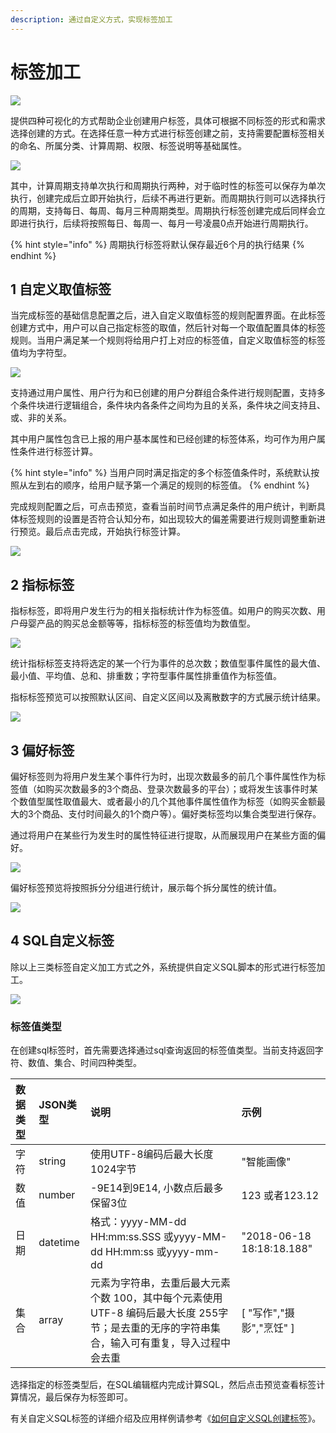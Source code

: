 ```yaml
---
description: 通过自定义方式，实现标签加工
---
```


# 标签加工

![](../../../../.gitbook/assets/image%20%28334%29.png)

提供四种可视化的方式帮助企业创建用户标签，具体可根据不同标签的形式和需求选择创建的方式。在选择任意一种方式进行标签创建之前，支持需要配置标签相关的命名、所属分类、计算周期、权限、标签说明等基础属性。

![](../../../../.gitbook/assets/image%20%28309%29.png)

其中，计算周期支持单次执行和周期执行两种，对于临时性的标签可以保存为单次执行，创建完成后立即开始执行，后续不再进行更新。而周期执行则可以选择执行的周期，支持每日、每周、每月三种周期类型。周期执行标签创建完成后同样会立即进行执行，后续将按照每日、每周一、每月一号凌晨0点开始进行周期执行。

{% hint style="info" %}
周期执行标签将默认保存最近6个月的执行结果
{% endhint %}

## 1 自定义取值标签

当完成标签的基础信息配置之后，进入自定义取值标签的规则配置界面。在此标签创建方式中，用户可以自己指定标签的取值，然后针对每一个取值配置具体的标签规则。当用户满足某一个规则将给用户打上对应的标签值，自定义取值标签的标签值均为字符型。

![](../../../../.gitbook/assets/image%20%28315%29.png)

支持通过用户属性、用户行为和已创建的用户分群组合条件进行规则配置，支持多个条件块进行逻辑组合，条件块内各条件之间均为且的关系，条件块之间支持且、或、非的关系。

其中用户属性包含已上报的用户基本属性和已经创建的标签体系，均可作为用户属性条件进行标签计算。

{% hint style="info" %}
当用户同时满足指定的多个标签值条件时，系统默认按照从左到右的顺序，给用户赋予第一个满足的规则的标签值。
{% endhint %}

完成规则配置之后，可点击预览，查看当前时间节点满足条件的用户统计，判断具体标签规则的设置是否符合认知分布，如出现较大的偏差需要进行规则调整重新进行预览。最后点击完成，开始执行标签计算。

![](../../../../.gitbook/assets/image%20%28341%29.png)

## 2 指标标签

指标标签，即将用户发生行为的相关指标统计作为标签值。如用户的购买次数、用户母婴产品的购买总金额等等，指标标签的标签值均为数值型。

![](../../../../.gitbook/assets/image%20%28307%29.png)

统计指标标签支持将选定的某一个行为事件的总次数；数值型事件属性的最大值、最小值、平均值、总和、排重数；字符型事件属性排重值作为标签值。

指标标签预览可以按照默认区间、自定义区间以及离散数字的方式展示统计结果。

![](../../../../.gitbook/assets/image%20%28320%29.png)

## 3 偏好标签

偏好标签则为将用户发生某个事件行为时，出现次数最多的前几个事件属性作为标签值（如购买次数最多的3个商品、登录次数最多的平台）；或将发生该事件时某个数值型属性取值最大、或者最小的几个其他事件属性值作为标签（如购买金额最大的3个商品、支付时间最久的1个商户等）。偏好类标签均以集合类型进行保存。

通过将用户在某些行为发生时的属性特征进行提取，从而展现用户在某些方面的偏好。

![](../../../../.gitbook/assets/image%20%28332%29.png)

偏好标签预览将按照拆分分组进行统计，展示每个拆分属性的统计值。

![](../../../../.gitbook/assets/image%20%28290%29.png)

## 4 SQL自定义标签

除以上三类标签自定义加工方式之外，系统提供自定义SQL脚本的形式进行标签加工。

![](../../../../.gitbook/assets/image%20%28327%29.png)

### 标签值类型

在创建sql标签时，首先需要选择通过sql查询返回的标签值类型。当前支持返回字符、数值、集合、时间四种类型。

| 数据类型 | JSON类型 | 说明 | 示例 |
| :--- | :--- | :--- | :--- |
| 字符 | string | 使用UTF-8编码后最大长度1024字节 | "智能画像" |
| 数值 | number | -9E14到9E14, 小数点后最多保留3位 | 123 或者123.12 |
| 日期 | datetime | 格式：yyyy-MM-dd HH:mm:ss.SSS 或yyyy-MM-dd HH:mm:ss 或yyyy-mm-dd | "2018-06-18 18:18:18.188" |
| 集合 | array | 元素为字符串，去重后最大元素个数 100，其中每个元素使用 UTF-8 编码后最大长度 255字节；是去重的无序的字符串集合，输入可有重复，导入过程中会去重 | \[ "写作","摄影","烹饪" \] |

选择指定的标签类型后，在SQL编辑框内完成计算SQL，然后点击预览查看标签计算情况，最后保存为标签即可。

有关自定义SQL标签的详细介绍及应用样例请参考《[如何自定义SQL创建标签](sql-customize.md)》。

